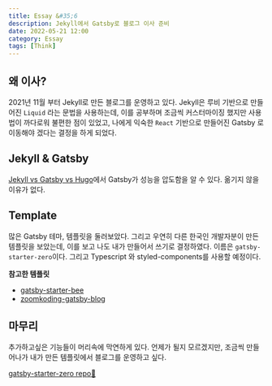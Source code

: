 ```yaml
---
title: Essay &#35;6
description: Jekyll에서 Gatsby로 블로그 이사 준비
date: 2022-05-21 12:00
category: Essay
tags: [Think]
---
```


## 왜 이사?

2021년 11월 부터 Jekyll로 만든 블로그를 운영하고 있다. Jekyll은 루비 기반으로 만들어진 `Liquid` 라는 문법을 사용하는데, 이를 공부하며 조금씩 커스터마이징 했지만 사용법이 까다로워 불편한 점이 있었고, 나에게 익숙한 `React` 기반으로 만들어진 Gatsby 로 이동해야 겠다는 결정을 하게 되었다.

## Jekyll & Gatsby

[Jekyll vs Gatsby vs Hugo](https://www.gatsbyjs.com/features/jamstack/gatsby-vs-jekyll-vs-hugo)에서 Gatsby가 성능을 압도함을 알 수 있다. 옮기지 않을 이유가 없다. 

## Template

많은 Gatsby 테마, 템플릿을 둘러보았다.
그리고 우연히 다른 한국인 개발자분이 만든 템플릿을 보았는데, 이를 보고 나도 내가 만들어서 쓰기로 결정하였다. 이름은 `gatsby-starter-zero`이다. 그리고 Typescript 와 styled-components를 사용할 예정이다. 

**참고한 템플릿**

- [gatsby-starter-bee](https://github.com/JaeYeopHan/gatsby-starter-bee)
- [zoomkoding-gatsby-blog](https://github.com/zoomkoding/zoomkoding-gatsby-blog)

## 마무리

추가하고싶은 기능들이 머리속에 막연하게 있다. 언제가 될지 모르겠지만, 조금씩 만들어나가 내가 만든 템플릿에서 블로그를 운영하고 싶다.

[gatsby-starter-zero repo🚀](https://github.com/zerochae/gatsby-starter-zero)